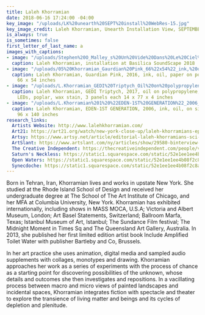 ```yaml
---
title: Laleh Khorramian
date: 2018-06-16 17:24:00 -04:00
key_image: "/uploads/LK%20unearth%20SEPT%20install%20WebRes-15.jpg"
key_image_credit: Laleh Khorramian, Unearth Installation View, SEPTEMBER
is_always: true
is_sometimes: false
first_letter_of_last_name: a
images_with_captions:
- image: "/uploads/Stephen%20O_Malley_s%20Un%20Vide%20Dans%20Le%20Ciel%20-%20performed%20by%20The%20Orchestra%20Now_0300%20web.jpg"
  caption: Laleh Khorramian, installation at Basilica SoundScape 2018
- image: "/uploads/05%20Khorramian_Gaurdian%20Pink_66%22x54%22_ink,%20oil,%20paper%20on%20polypropelene_2016%20%20web.jpg"
  caption: Laleh Khorramian, Guardian Pink, 2016, ink, oil, paper on polypropelene,
    66 x 54 inches
- image: "/uploads/L.Khorramian_GEDI%20Triptych_Oil%20on%20polypropylene,%20colored%20gels,%20LEDs,%20poplar,%20wax%20stain%203%20panels%20each%2014%20x%2077%20x%204%20inches%202017%20web-13629b.jpg"
  caption: Laleh Khorramian, GEDI Triptych, 2017, oil on polypropylene, colored gels,
    LEDs, poplar, wax stain, 3 panels each 14 x 77 x 4 inches
- image: "/uploads/L.Khorramian%201%20%22EDEN-1ST%20GENERATION%22_2006_ink,%20oil,%20on%20silverpoint%20paper_96%22X140%22%20web%20copy.jpg"
  caption: Laleh Khorramian, EDEN-1ST GENERATION, 2006, ink, oil, on silverpoint paper,
    96 x 140 inches
research_links:
  Artists Website: http://www.lalehkhorramian.com/
  Art21: https://art21.org/watch/new-york-close-up/laleh-khorramians-epic-animations/
  Artsy: https://www.artsy.net/article/editorial-laleh-khorramians-sci-fi-universe-complete-with-a-portal
  ArtSlant: https://www.artslant.com/ny/articles/show/29580-binterview-with-laleh-khorramianb
  The Creative Independent: https://thecreativeindependent.com/people/visual-artist-laleh-khorramian-on-knowing-when-to-take-a-break/
  Saturn's Neckless: https://static1.squarespace.com/static/52e1ee1ee4b08f2c8ab7cd44/t/5ba8fea2ec212d77001c5d4c/1537801890973/Saturns+Necklace+-+Margarida+Mendes.pdf
  Open Waters: https://static1.squarespace.com/static/52e1ee1ee4b08f2c8ab7cd44/t/5ba8fe06c830250c0ff122fd/1537801735915/Open+Waters+-+Murtaza+Vali.pdf
  Synecdoche: https://static1.squarespace.com/static/52e1ee1ee4b08f2c8ab7cd44/t/5ba8ff97e5e5f04d185ba747/1537802140555/PROFILE+LALEH+KHORRAMIAN.pdf
---
```


Born in Tehran, Iran, Khorramian lives and works in upstate New York. She studied at the Rhode Island School of Design and received her undergraduate degree at The School of The Art Institute of Chicago, and her MFA at Columbia University, New York. Khorramian has exhibited internationally, including shows in MASS MOCA, U.S.A; Victoria and Albert Museum, London; Art Basel Statements, Switzerland; Ballroom Marfa, Texas; Istanbul Museum of Art, Istanbul; The Sundance Film festival; The Midnight Moment in Times Sq and The Queensland Art Gallery, Australia. In 2013, she published her first limited edition artist book Include Amplified Toilet Water with publisher Bartleby and Co, Brussels.

In her art practice she uses animation, digital media and sampled audio supplements with collages, monotypes and drawing. Khorramian approaches her work as a series of experiments with the process of chance as a starting point for discovering possibilities of the unknown, whose details and outcomes she then investigates and repositions. In a vacillating process between macro and micro views of painted landscapes and incidental spaces, Khorramian integrates fiction with spectacle and theater to explore the transience of living matter and beings and its cycles of depletion and plenitude.